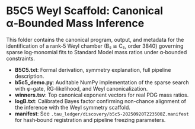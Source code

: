 # B5C5 Weyl Scaffold: Canonical α‑Bounded Mass Inference

This folder contains the canonical program, output, and metadata for the identification of a rank‑5 Weyl chamber (B₅ ≅ C₅, order 3840) governing sparse log‑monomial fits to Standard Model mass ratios under α‑bounded constraints.

- **B5C5.txt**: Formal derivation, symmetry explanation, full pipeline description.
- **b5c5_demo.py**: Auditable NumPy implementation of the sparse search with φ-gate, RG-likelihood, and Weyl canonicalization.
- **winners.tsv**: Top canonical exponent vectors for real PDG mass ratios.
- **logB.txt**: Calibrated Bayes factor confirming non-chance alignment of the inference with the Weyl symmetry scaffold.
- **manifest**: See `.tau_ledger/discovery/b5c5-20250920T223500Z.manifest` for hash‑bound registration and pipeline freezing parameters.
